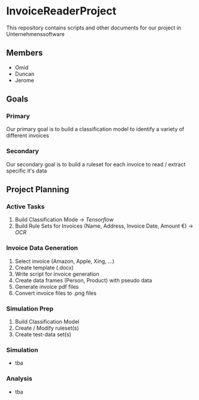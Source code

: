 # InvoiceReaderProject
This repository contains scripts and other documents for our project in Unternehmenssoftware

## Members
- Omid
- Duncan
- Jerome

## Goals

### Primary

Our primary goal is to build a classification model to identify a variety of different invoices

### Secondary

Our secondary goal is to build a ruleset for each invoice to read / extract specific it's data

## Project Planning

### Active Tasks
1. Build Classification Mode -> *Tensorflow*
2. Build Rule Sets for Invoices (Name, Address, Invoice Date, Amount €) -> *OCR*

### Invoice Data Generation
1. Select invoice (Amazon, Apple, Xing, ...)
2. Create template (.docx)
3. Write script for invoice generation
4. Create data frames (Person, Product) with pseudo data
5. Generate invoice pdf files
6. Convert invoice files to .png files

### Simulation Prep
1. Build Classification Model
2. Create / Modify ruleset(s)
3. Create test-data set(s)

### Simulation
- tba
### Analysis
- tba

